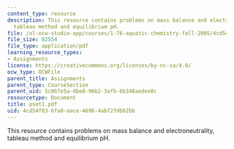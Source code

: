 ```yaml
---
content_type: resource
description: This resource contains problems on mass balance and electroneutrality,
  tableau method and equilibrium pH.
file: /ol-ocw-studio-app/courses/1-76-aquatic-chemistry-fall-2005/4cd54f836fa0aace46964ab72fdbb2bb_pset1.pdf
file_size: 82554
file_type: application/pdf
learning_resource_types:
- Assignments
license: https://creativecommons.org/licenses/by-nc-sa/4.0/
ocw_type: OCWFile
parent_title: Assignments
parent_type: CourseSection
parent_uid: 5c067e5a-dbe8-96b2-3afb-6b348aedee8c
resourcetype: Document
title: pset1.pdf
uid: 4cd54f83-6fa0-aace-4696-4ab72fdbb2bb
---
```

This resource contains problems on mass balance and electroneutrality, tableau method and equilibrium pH.